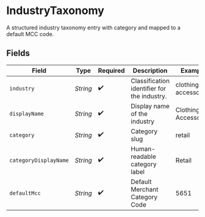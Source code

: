 # IndustryTaxonomy

A structured industry taxonomy entry with category and mapped to a default MCC code.


## Fields

| Field                                       | Type                                        | Required                                    | Description                                 | Example                                     |
| ------------------------------------------- | ------------------------------------------- | ------------------------------------------- | ------------------------------------------- | ------------------------------------------- |
| `industry`                                  | *String*                                    | :heavy_check_mark:                          | Classification identifier for the industry. | clothing-accessories                        |
| `displayName`                               | *String*                                    | :heavy_check_mark:                          | Display name of the industry                | Clothing & Accessories                      |
| `category`                                  | *String*                                    | :heavy_check_mark:                          | Category slug                               | retail                                      |
| `categoryDisplayName`                       | *String*                                    | :heavy_check_mark:                          | Human-readable category label               | Retail                                      |
| `defaultMcc`                                | *String*                                    | :heavy_check_mark:                          | Default Merchant Category Code              | 5651                                        |